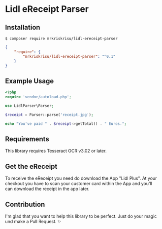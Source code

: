 # Lidl eReceipt Parser

## Installation

```
$ composer require mrkriskrisu/lidl-ereceipt-parser
```

```json
{
    "require": {
        "mrkriskrisu/lidl-ereceipt-parser": "^0.1"
    }
}
```

## Example Usage
```php
<?php
require 'vendor/autoload.php';

use LidlParser\Parser;

$receipt = Parser::parse('receipt.jpg');

echo "You've paid " . $receipt->getTotal() . " Euros.";
```

## Requirements
This library requires Tesseract OCR v3.02 or later.

## Get the eReceipt
To receive the eReceipt you need do download the App "Lidl Plus". 
At your checkout you have to scan your customer card within the App 
and you'll can download the receipt in the app later.

## Contribution
I'm glad that you want to help this library to be perfect. 
Just do your magic und make a Pull Request. ✨

